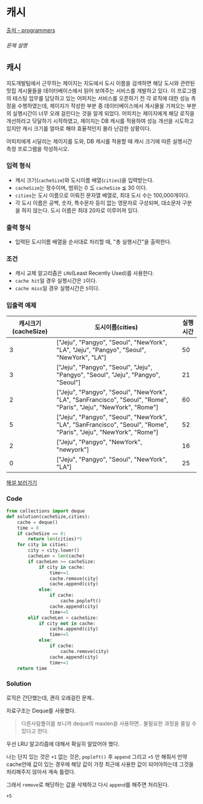 # 캐시

[출처 - programmers](https://programmers.co.kr/learn/courses/30/lessons/17680)

###### 문제 설명

## 캐시

지도개발팀에서 근무하는 제이지는 지도에서 도시 이름을 검색하면 해당 도시와 관련된 맛집 게시물들을 데이터베이스에서 읽어 보여주는 서비스를 개발하고 있다.
이 프로그램의 테스팅 업무를 담당하고 있는 어피치는 서비스를 오픈하기 전 각 로직에 대한 성능 측정을 수행하였는데, 제이지가 작성한 부분 중 데이터베이스에서 게시물을 가져오는 부분의 실행시간이 너무 오래 걸린다는 것을 알게 되었다.
어피치는 제이지에게 해당 로직을 개선하라고 닦달하기 시작하였고, 제이지는 DB 캐시를 적용하여 성능 개선을 시도하고 있지만 캐시 크기를 얼마로 해야 효율적인지 몰라 난감한 상황이다.

어피치에게 시달리는 제이지를 도와, DB 캐시를 적용할 때 캐시 크기에 따른 실행시간 측정 프로그램을 작성하시오.

### 입력 형식

- 캐시 크기(`cacheSize`)와 도시이름 배열(`cities`)을 입력받는다.
- `cacheSize`는 정수이며, 범위는 0 ≦ `cacheSize` ≦ 30 이다.
- `cities`는 도시 이름으로 이뤄진 문자열 배열로, 최대 도시 수는 100,000개이다.
- 각 도시 이름은 공백, 숫자, 특수문자 등이 없는 영문자로 구성되며, 대소문자 구분을 하지 않는다. 도시 이름은 최대 20자로 이루어져 있다.

### 출력 형식

- 입력된 도시이름 배열을 순서대로 처리할 때, "총 실행시간"을 출력한다.

### 조건

- 캐시 교체 알고리즘은 `LRU`(Least Recently Used)를 사용한다.
- `cache hit`일 경우 실행시간은 `1`이다.
- `cache miss`일 경우 실행시간은 `5`이다.

### 입출력 예제

| 캐시크기(cacheSize) | 도시이름(cities)                                             | 실행시간 |
| ------------------- | ------------------------------------------------------------ | -------- |
| 3                   | ["Jeju", "Pangyo", "Seoul", "NewYork", "LA", "Jeju", "Pangyo", "Seoul", "NewYork", "LA"] | 50       |
| 3                   | ["Jeju", "Pangyo", "Seoul", "Jeju", "Pangyo", "Seoul", "Jeju", "Pangyo", "Seoul"] | 21       |
| 2                   | ["Jeju", "Pangyo", "Seoul", "NewYork", "LA", "SanFrancisco", "Seoul", "Rome", "Paris", "Jeju", "NewYork", "Rome"] | 60       |
| 5                   | ["Jeju", "Pangyo", "Seoul", "NewYork", "LA", "SanFrancisco", "Seoul", "Rome", "Paris", "Jeju", "NewYork", "Rome"] | 52       |
| 2                   | ["Jeju", "Pangyo", "NewYork", "newyork"]                     | 16       |
| 0                   | ["Jeju", "Pangyo", "Seoul", "NewYork", "LA"]                 | 25       |

[해설 보러가기](http://tech.kakao.com/2017/09/27/kakao-blind-recruitment-round-1/)

### Code

```python
from collections import deque
def solution(cacheSize,cities):
    cache = deque()
    time = 0
    if cacheSize == 0:
        return len(cities)*5
    for city in cities:
        city = city.lower()
        cacheLen = len(cache)
        if cacheLen >= cacheSize:
            if city in cache:
                time+=1
                cache.remove(city)
                cache.append(city)
            else:
                if cache:
                    cache.popleft()
                cache.append(city)
                time+=5
        elif cacheLen < cacheSize:
            if city not in cache:
                cache.append(city)
                time+=5
            else:
                if cache:
                    cache.remove(city)
                cache.append(city)
                time+=1
    return time
```

### Solution

로직은 간단했는데, 괜히 오래걸린 문제..

자료구조는 Deque를 사용했다.

> 다른사람풀이를 보니까 deque의 maxlen을 사용하면.. 불필요한 과정을 줄일 수 있다고 한다.

우선 LRU 알고리즘에 대해서 확실히 알았어야 했다.

나는 단지 있는 것은 `+1` 없는 것은, `popleft()` 후 `append` 그리고 `+5` 만 해줘서 만약 cache안에 값이 있는 경우에 해당 값이 가장 최근에 사용한 값이 되어야하는데 그것을 처리해주지 않아서 계속 틀렸다.

그래서 `remove`로 해당하는 값을 삭제하고 다시 `append`를 해주면 처리된다.



`+5`

